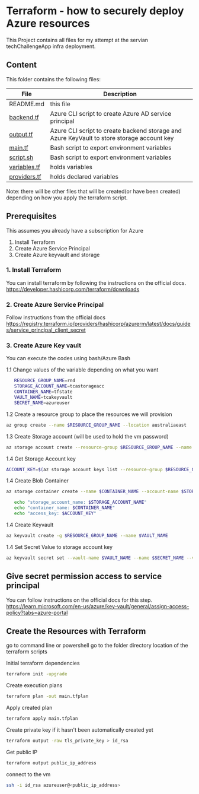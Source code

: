# Terraform - how to securely deploy Azure resources

This Project contains all files for my attempt at the servian techChallengeApp infra deployment.

## Content
This folder contains the following files:

| File | Description |
|------|-------------|
| README.md | this file |
| [backend.tf](./backend.tf) | Azure CLI script to create Azure AD service principal |
| [output.tf](./id_rsa) | Azure CLI script to create backend storage and Azure KeyVault to store storage account key |
| [main.tf](./main.tf) | Bash script to export environment variables |
| [script.sh](./script.sh) | Bash script to export environment variables |
| [variables.tf](./variables.tf) | holds variables |
| [providers.tf](./providers.tf) | holds declared variables |

Note: there will be other files that will be created(or have been created) depending on how you apply the terraform script.


## Prerequisites
This assumes you already have a subscription for Azure

1. Install Terraform
2. Create Azure Service Principal 
3. Create Azure keyvault and storage


### 1. Install Terraform 
You can install terraform by following the instructions on the official docs.
https://developer.hashicorp.com/terraform/downloads


### 2. Create Azure Service Principal
Follow instructions from the official docs 
https://registry.terraform.io/providers/hashicorp/azurerm/latest/docs/guides/service_principal_client_secret


### 3. Create Azure Key vault
You can execute the codes using bash/Azure Bash

1.1 Change values of the variable depending on what you want
 ```bash
    RESOURCE_GROUP_NAME=rnd
    STORAGE_ACCOUNT_NAME=tcastorageacc
    CONTAINER_NAME=tfstate
    VAULT_NAME=tcakeyvault
    SECRET_NAME=azureuser
```
1.2 Create a resource group to place the resources we will provision
 ```bash
az group create --name $RESOURCE_GROUP_NAME --location australiaeast
```

1.3 Create Storage account (will be used to hold the vm password)
 ```bash
az storage account create --resource-group $RESOURCE_GROUP_NAME --name $STORAGE_ACCOUNT_NAME --sku Standard_LRS --encryption-services blob
```

1.4 Get Storage Account key
 ```bash
ACCOUNT_KEY=$(az storage account keys list --resource-group $RESOURCE_GROUP_NAME --account-name $STORAGE_ACCOUNT_NAME --query [0].value -o tsv
```

1.4 Create Blob Container
 ```bash
 az storage container create --name $CONTAINER_NAME --account-name $STORAGE_ACCOUNT_NAME --account-key $ACCOUNT_KEY

    echo "storage_account_name: $STORAGE_ACCOUNT_NAME"
    echo "container_name: $CONTAINER_NAME"
    echo "access_key: $ACCOUNT_KEY"
```

1.4 Create Keyvault
 ```bash
az keyvault create -g $RESOURCE_GROUP_NAME --name $VAULT_NAME 
```

1.4 Set Secret Value to storage account key
 ```bash
az keyvault secret set --vault-name $VAULT_NAME --name $SECRET_NAME --value $ACCOUNT_KEY
```

## Give secret permission access to service principal
You can follow instructions on the official docs for this step.
https://learn.microsoft.com/en-us/azure/key-vault/general/assign-access-policy?tabs=azure-portal


## Create the Resources with Terraform
go to command line or powershell go to the folder directory location of the terraform scripts

Initial terraform dependencies
 ```bash
terraform init -upgrade
```

Create execution plans
 ```bash
terraform plan -out main.tfplan
```

Apply created plan
 ```bash
terraform apply main.tfplan
```

Create private key if it hasn't been automatically created yet
 ```bash
terraform output -raw tls_private_key > id_rsa
```

Get public IP
 ```bash
terraform output public_ip_address
```

connect to the vm
 ```bash
ssh -i id_rsa azureuser@<public_ip_address>
```